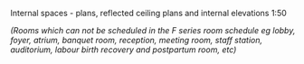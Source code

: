 <span class="transform-to-uppercase">Internal spaces - plans, reflected ceiling plans and internal elevations <span class="highlight-red">1:50</span></span>

_(Rooms which can not be scheduled in the F series room schedule eg lobby, foyer, atrium, banquet room, reception, meeting room, staff station, auditorium, labour birth recovery and postpartum room, etc)_